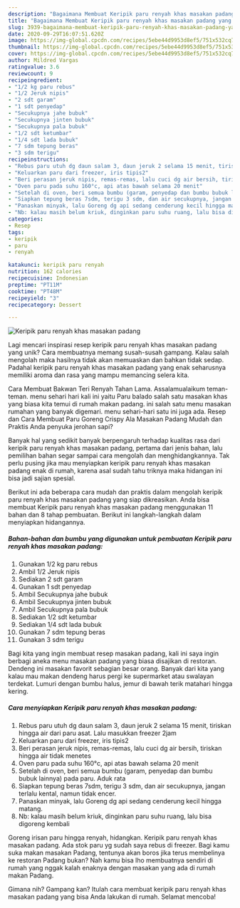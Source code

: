 ```yaml
---
description: "Bagaimana Membuat Keripik paru renyah khas masakan padang yang Bikin Ngiler"
title: "Bagaimana Membuat Keripik paru renyah khas masakan padang yang Bikin Ngiler"
slug: 3939-bagaimana-membuat-keripik-paru-renyah-khas-masakan-padang-yang-bikin-ngiler
date: 2020-09-29T16:07:51.620Z
image: https://img-global.cpcdn.com/recipes/5ebe44d9953d8ef5/751x532cq70/keripik-paru-renyah-khas-masakan-padang-foto-resep-utama.jpg
thumbnail: https://img-global.cpcdn.com/recipes/5ebe44d9953d8ef5/751x532cq70/keripik-paru-renyah-khas-masakan-padang-foto-resep-utama.jpg
cover: https://img-global.cpcdn.com/recipes/5ebe44d9953d8ef5/751x532cq70/keripik-paru-renyah-khas-masakan-padang-foto-resep-utama.jpg
author: Mildred Vargas
ratingvalue: 3.6
reviewcount: 9
recipeingredient:
- "1/2 kg paru rebus"
- "1/2 Jeruk nipis"
- "2 sdt garam"
- "1 sdt penyedap"
- "Secukupnya jahe bubuk"
- "Secukupnya jinten bubuk"
- "Secukupnya pala bubuk"
- "1/2 sdt ketumbar"
- "1/4 sdt lada bubuk"
- "7 sdm tepung beras"
- "3 sdm terigu"
recipeinstructions:
- "Rebus paru utuh dg daun salam 3, daun jeruk 2 selama 15 menit, tiriskan hingga air dari paru asat. Lalu masukkan freezer 2jam"
- "Keluarkan paru dari freezer, iris tipis2"
- "Beri perasan jeruk nipis, remas-remas, lalu cuci dg air bersih, tiriskan hingga air tidak menetes"
- "Oven paru pada suhu 160°c, api atas bawah selama 20 menit"
- "Setelah di oven, beri semua bumbu (garam, penyedap dan bumbu bubuk lainnya) pada paru. Aduk rata"
- "Siapkan tepung beras 7sdm, terigu 3 sdm, dan air secukupnya, jangan terlalu kental, namun tidak encer."
- "Panaskan minyak, lalu Goreng dg api sedang cenderung kecil hingga matang."
- "Nb: kalau masih belum kriuk, dinginkan paru suhu ruang, lalu bisa digoreng kembali"
categories:
- Resep
tags:
- keripik
- paru
- renyah

katakunci: keripik paru renyah 
nutrition: 162 calories
recipecuisine: Indonesian
preptime: "PT11M"
cooktime: "PT48M"
recipeyield: "3"
recipecategory: Dessert

---
```



![Keripik paru renyah khas masakan padang](https://img-global.cpcdn.com/recipes/5ebe44d9953d8ef5/751x532cq70/keripik-paru-renyah-khas-masakan-padang-foto-resep-utama.jpg)

Lagi mencari inspirasi resep keripik paru renyah khas masakan padang yang unik? Cara membuatnya memang susah-susah gampang. Kalau salah mengolah maka hasilnya tidak akan memuaskan dan bahkan tidak sedap. Padahal keripik paru renyah khas masakan padang yang enak seharusnya memiliki aroma dan rasa yang mampu memancing selera kita.

Cara Membuat Bakwan Teri Renyah Tahan Lama. Assalamualaikum teman-teman. menu sehari hari kali ini yaitu Paru balado salah satu masakan khas yang biasa kita temui di rumah makan padang. ini salah satu menu masakan rumahan yang banyak digemari. menu sehari-hari satu ini juga ada. Resep dan Cara Membuat Paru Goreng Crispy Ala Masakan Padang Mudah dan Praktis Anda penyuka jerohan sapi?

Banyak hal yang sedikit banyak berpengaruh terhadap kualitas rasa dari keripik paru renyah khas masakan padang, pertama dari jenis bahan, lalu pemilihan bahan segar sampai cara mengolah dan menghidangkannya. Tak perlu pusing jika mau menyiapkan keripik paru renyah khas masakan padang enak di rumah, karena asal sudah tahu triknya maka hidangan ini bisa jadi sajian spesial.


Berikut ini ada beberapa cara mudah dan praktis dalam mengolah keripik paru renyah khas masakan padang yang siap dikreasikan. Anda bisa membuat Keripik paru renyah khas masakan padang menggunakan 11 bahan dan 8 tahap pembuatan. Berikut ini langkah-langkah dalam menyiapkan hidangannya.

<!--inarticleads1-->

##### Bahan-bahan dan bumbu yang digunakan untuk pembuatan Keripik paru renyah khas masakan padang:

1. Gunakan 1/2 kg paru rebus
1. Ambil 1/2 Jeruk nipis
1. Sediakan 2 sdt garam
1. Gunakan 1 sdt penyedap
1. Ambil Secukupnya jahe bubuk
1. Ambil Secukupnya jinten bubuk
1. Ambil Secukupnya pala bubuk
1. Sediakan 1/2 sdt ketumbar
1. Sediakan 1/4 sdt lada bubuk
1. Gunakan 7 sdm tepung beras
1. Gunakan 3 sdm terigu


Bagi kita yang ingin membuat resep masakan padang, kali ini saya ingin berbagi aneka menu masakan padang yang biasa disajikan di restoran. Dendeng ini masakan favorit sebagian besar orang. Banyak dari kita yang kalau mau makan dendeng harus pergi ke supermarket atau swalayan terdekat. Lumuri dengan bumbu halus, jemur di bawah terik matahari hingga kering. 

<!--inarticleads2-->

##### Cara menyiapkan Keripik paru renyah khas masakan padang:

1. Rebus paru utuh dg daun salam 3, daun jeruk 2 selama 15 menit, tiriskan hingga air dari paru asat. Lalu masukkan freezer 2jam
1. Keluarkan paru dari freezer, iris tipis2
1. Beri perasan jeruk nipis, remas-remas, lalu cuci dg air bersih, tiriskan hingga air tidak menetes
1. Oven paru pada suhu 160°c, api atas bawah selama 20 menit
1. Setelah di oven, beri semua bumbu (garam, penyedap dan bumbu bubuk lainnya) pada paru. Aduk rata
1. Siapkan tepung beras 7sdm, terigu 3 sdm, dan air secukupnya, jangan terlalu kental, namun tidak encer.
1. Panaskan minyak, lalu Goreng dg api sedang cenderung kecil hingga matang.
1. Nb: kalau masih belum kriuk, dinginkan paru suhu ruang, lalu bisa digoreng kembali


Goreng irisan paru hingga renyah, hidangkan. Keripik paru renyah khas masakan padang. Ada stok paru yg sudah saya rebus di freezer. Bagi kamu suka makan masakan Padang, tentunya akan boros jika terus membelinya ke restoran Padang bukan? Nah kamu bisa lho membuatnya sendiri di rumah yang nggak kalah enaknya dengan masakan yang ada di rumah makan Padang. 

Gimana nih? Gampang kan? Itulah cara membuat keripik paru renyah khas masakan padang yang bisa Anda lakukan di rumah. Selamat mencoba!
